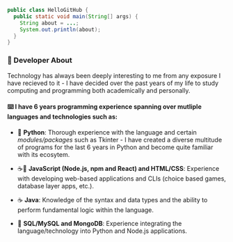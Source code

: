 ```Java
public class HelloGitHub {
  public static void main(String[] args) {
    String about = ...;
    System.out.println(about);
  }
}
```

### :scroll: Developer About

Technology has always been deeply interesting to me from any exposure I have recieved to it - I have decided over the past years of my life to study computing and programming both academically and personally.

#### :keyboard: I have 6 years programming experience spanning over mutliple languages and technologies such as:

- :snake: **Python**: Thorough experience with the language and certain *modules/packages* such as Tkinter - I have created a diverse multitude of programs for the last 6 years in Python and become quite familiar with its ecosytem.

- :coffee::scroll: **JavaScript (Node.js, npm and React) and HTML/CSS**: Experience with developing web-based applications and CLIs (choice based games, database layer apps, etc.).

- :coffee: **Java**: Knowledge of the syntax and data types and the ability to perform fundamental logic within the language.

- :floppy_disk: **SQL/MySQL and MongoDB**: Experience integrating the language/technology into Python and Node.js applications.
